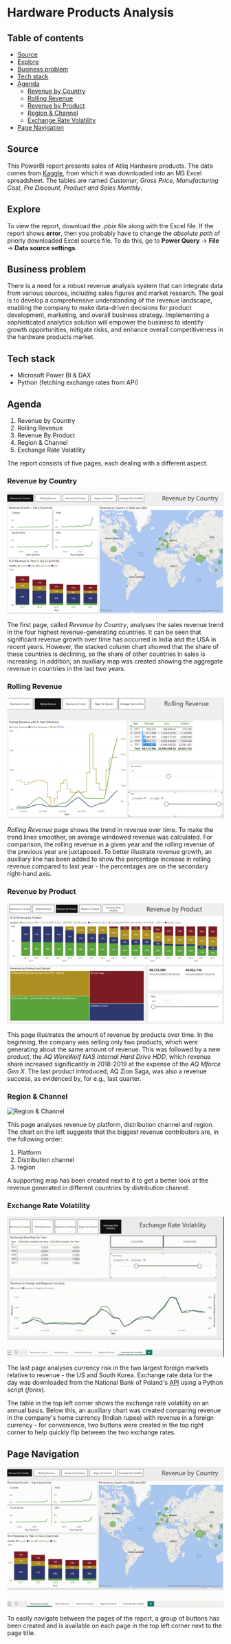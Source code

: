<h1>Hardware Products Analysis</h1>

<h2>Table of contents</h2>

- [Source](#source)
- [Explore](#explore)
- [Business problem](#business-problem)
- [Tech stack](#tech-stack)
- [Agenda](#agenda)
  - [Revenue by Country](#revenue-by-country)
  - [Rolling Revenue](#rolling-revenue)
  - [Revenue by Product](#revenue-by-product)
  - [Region \& Channel](#region--channel)
  - [Exchange Rate Volatility](#exchange-rate-volatility)
- [Page Navigation](#page-navigation)

## Source

This PowerBI report presents sales of Atliq Hardware products. The data comes from [Kaggle](www.kaggle.com), from which it was downloaded into an MS Excel spreadsheet. The tables are named *Customer, Gross Price, Manufacturing Cost, Pre Discount, Product and Sales Monthly*.



## Explore

To view the report, download the *.pbix* file along with the Excel file. If the report shows **error**, then you probably have to change the *absolute path* of priorly downloaded Excel source file. To do this, go to **Power Query** &rarr; **File** &rarr; **Data source settings**.

## Business problem

There is a need for a robust revenue analysis system that can integrate data from various sources, including sales figures and market research. The goal is to develop a comprehensive understanding of the revenue landscape, enabling the company to make data-driven decisions for product development, marketing, and overall business strategy. Implementing a sophisticated analytics solution will empower the business to identify growth opportunities, mitigate risks, and enhance overall competitiveness in the hardware products market.

## Tech stack

- Microsoft Power BI & DAX
- Python (fetching exchange rates from API)


## Agenda
1. Revenue by Country
2. Rolling Revenue
3. Revenue By Product
4. Region & Channel
5. Exchange Rate Volatility


The report consists of five pages, each dealing with a different aspect.


### Revenue by Country


![Revenue by Country](<images/Revenue by Country.png>)

The first page, called *Revenue by Country*, analyses the sales revenue trend in the four highest revenue-generating countries. It can be seen that significant revenue growth over time has occurred in India and the USA in recent years. However, the stacked column chart showed that the share of these countries is declining, so the share of other countries in sales is increasing. In addition, an auxiliary map was created showing the aggregate revenue in countries in the last two years.


### Rolling Revenue

![Rolling Revenue](<images/Rolling Revenue.png>)

*Rolling Revenue* page shows the trend in revenue over time. To make the trend lines smoother, an average windowed revenue was calculated. For comparison, the rolling revenue in a given year and the rolling revenue of the previous year are juxtaposed. To better illustrate revenue growth, an auxiliary line has been added to show the percentage increase in rolling revenue compared to last year - the percentages are on the secondary right-hand axis.


### Revenue by Product

![Revenue by Product](<images/Revenue by Product.png>)

This page illustrates the amount of revenue by products over time. In the beginning, the company was selling only two products, which were generating about the same amount of revenue. This was followed by a new product, the *AQ WereWolf NAS Internal Hard Drive HDD*, which revenue share increased significantly in 2018-2019 at the expense of the *AQ Mforce Gen X*. The last product introduced, AQ Zion Saga, was also a revenue success, as evidenced by, for e.g., last quarter.


### Region & Channel


![Region & Channel](images/Map.gif)

This page analyses revenue by platform, distribution channel and region. The chart on the left suggests that the biggest revenue contributors are, in the following order:
1. Platform
2. Distribution channel
3. region

A supporting map has been created next to it to get a better look at the revenue generated in different countries by distribution channel.


### Exchange Rate Volatility

![Exchange Rate Volatility](<images/Exchange Rate Volatility.gif>)

The last page analyses currency risk in the two largest foreign markets relative to revenue - the US and South Korea. Exchange rate data for the day was downloaded from the National Bank of Poland's [API](https://api.nbp.pl/) using a Python script (*forex*). 

The table in the top left corner shows the exchange rate volatility on an annual basis. Below this, an auxiliary chart was created comparing revenue in the company's home currency (Indian rupee) with revenue in a foreign currency - for convenience, two buttons were created in the top right corner to help quickly flip between the two exchange rates.


## Page Navigation

![Navigation](images/Navigation.gif)

To easily navigate between the pages of the report, a group of buttons has been created and is available on each page in the top left corner next to the page title.
